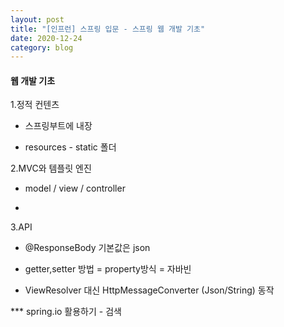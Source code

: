 ```yaml
---
layout: post
title: "[인프런] 스프링 입문 - 스프링 웹 개발 기초"
date: 2020-12-24
category: blog
---
```


#### 웹 개발 기초

1.정적 컨텐츠

 - 스프링부트에 내장
 
 - resources - static 폴더
 
 
 
2.MVC와 템플릿 엔진

 - model / view / controller
 
 - 
 
 
3.API

 - @ResponseBody 기본값은 json
 
 - getter,setter 방법 = property방식 = 자바빈
 
 - ViewResolver 대신 HttpMessageConverter (Json/String) 동작
 
 


*** spring.io 활용하기 - 검색
